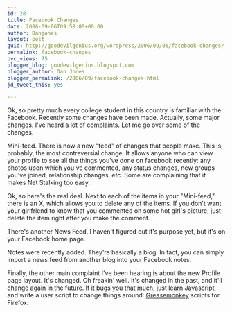 ```yaml
---
id: 28
title: Facebook Changes
date: 2006-09-06T09:58:00+00:00
author: Danjones
layout: post
guid: http://goodevilgenius.org/wordpress/2006/09/06/facebook-changes/
permalink: facebook-changes
pvc_views: 75
blogger_blog: goodevilgenius.blogspot.com
blogger_author: Dan Jones
blogger_permalink: /2006/09/facebook-changes.html
jd_tweet_this: yes

---
```

Ok, so pretty much every college student in this country is familiar with the Facebook. Recently some changes have been made. Actually, some major changes. I've heard a lot of complaints. Let me go over some of the changes.

Mini-feed. There is now a new "feed" of changes that people make. This is, probably, the most contreversial change. It allows anyone who can view your profile to see all the things you've done on facebook recently: any photos upon which you've commented, any status changes, new groups you've joined, relationship changes, etc. Some are complaining that it makes Net Stalking too easy.
  
Ok, so here's the real deal. Next to each of the items in your "Mini-feed," there is an X, which allows you to delete any of the items. If you don't want your girlfriend to know that you commented on some hot girl's picture, just delete the item right after you make the comment.

There's another News Feed. I haven't figured out it's purpose yet, but it's on your Facebook home page.

Notes were recently added. They're basically a blog. In fact, you can simply import a news feed from another blog into your Facebook notes.

Finally, the other main complaint I've been hearing is about the new Profile page layout. It's changed. Oh freakin' well. It's changed in the past, and it'll change again in the future. If it bugs you that much, just learn Javascript, and write a user script to change things around: [Greasemonkey](http://greasemonkey.mozdev.org) scripts for Firefox.
